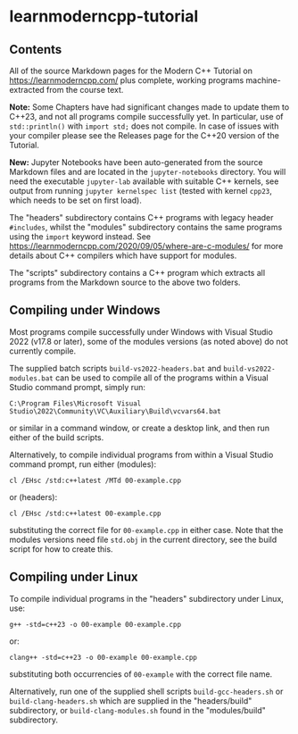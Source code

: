 # learnmoderncpp-tutorial

## Contents

All of the source Markdown pages for the Modern C++ Tutorial on https://learnmoderncpp.com/ plus complete, working programs machine-extracted from the course text.

**Note:** Some Chapters have had significant changes made to update them to C++23, and not all programs compile successfully yet. In particular, use of `std::println()` with `import std;` does not compile. In case of issues with your compiler please see the Releases page for the C++20 version of the Tutorial.

**New:** Jupyter Notebooks have been auto-generated from the source Markdown files and are located in the `jupyter-notebooks` directory. You will need the executable `jupyter-lab` available with suitable C++ kernels, see output from running `jupyter kernelspec list` (tested with kernel `cpp23`, which needs to be set on first load).

The "headers" subdirectory contains C++ programs with legacy header `#includes`, whilst the "modules" subdirectory contains the same programs using the `import` keyword instead. See https://learnmoderncpp.com/2020/09/05/where-are-c-modules/ for more details about C++ compilers which have support for modules.

The "scripts" subdirectory contains a C++ program which extracts all programs from the Markdown source to the above two folders.

## Compiling under Windows

Most programs compile successfully under Windows with Visual Studio 2022 (v17.8 or later), some of the modules versions (as noted above) do not currently compile.

The supplied batch scripts `build-vs2022-headers.bat` and `build-vs2022-modules.bat` can be used to compile all of the programs within a Visual Studio command prompt, simply run:

```
C:\Program Files\Microsoft Visual Studio\2022\Community\VC\Auxiliary\Build\vcvars64.bat
```

or similar in a command window, or create a desktop link, and then run either of the build scripts.

Alternatively, to compile individual programs from within a Visual Studio command prompt, run either (modules):

```
cl /EHsc /std:c++latest /MTd 00-example.cpp
```

or (headers):

```
cl /EHsc /std:c++latest 00-example.cpp
```

substituting the correct file for `00-example.cpp` in either case. Note that the modules versions need file `std.obj` in the current directory, see the build script for how to create this.

## Compiling under Linux

To compile individual programs in the "headers" subdirectory under Linux, use:

```
g++ -std=c++23 -o 00-example 00-example.cpp
```

or:

```
clang++ -std=c++23 -o 00-example 00-example.cpp
```

substituting both occurrencies of `00-example` with the correct file name.

Alternatively, run one of the supplied shell scripts `build-gcc-headers.sh` or `build-clang-headers.sh` which are supplied in the "headers/build" subdirectory, or `build-clang-modules.sh` found in the "modules/build" subdirectory.

